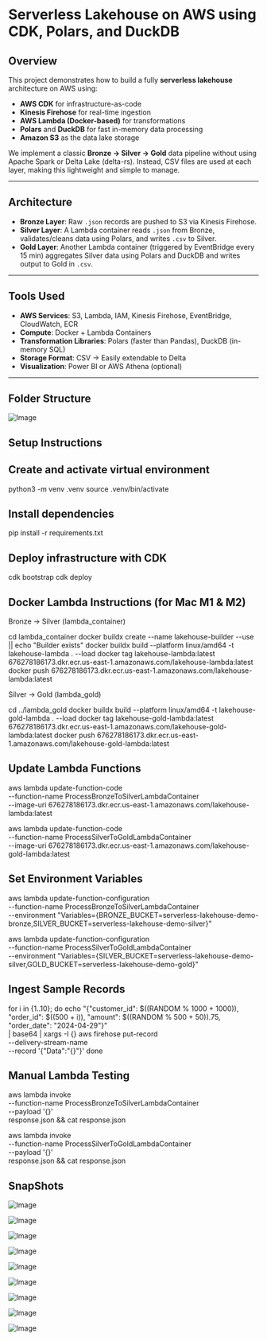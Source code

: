 
# Serverless Lakehouse on AWS using CDK, Polars, and DuckDB

## Overview
This project demonstrates how to build a fully **serverless lakehouse** architecture on AWS using:
- **AWS CDK** for infrastructure-as-code
- **Kinesis Firehose** for real-time ingestion
- **AWS Lambda (Docker-based)** for transformations
- **Polars** and **DuckDB** for fast in-memory data processing
- **Amazon S3** as the data lake storage

We implement a classic **Bronze → Silver → Gold** data pipeline without using Apache Spark or Delta Lake (delta-rs). Instead, CSV files are used at each layer, making this lightweight and simple to manage.

---

## Architecture

- **Bronze Layer**: Raw `.json` records are pushed to S3 via Kinesis Firehose.
- **Silver Layer**: A Lambda container reads `.json` from Bronze, validates/cleans data using Polars, and writes `.csv` to Silver.
- **Gold Layer**: Another Lambda container (triggered by EventBridge every 15 min) aggregates Silver data using Polars and DuckDB and writes output to Gold in `.csv`.

---

## Tools Used

- **AWS Services**: S3, Lambda, IAM, Kinesis Firehose, EventBridge, CloudWatch, ECR
- **Compute**: Docker + Lambda Containers
- **Transformation Libraries**: Polars (faster than Pandas), DuckDB (in-memory SQL)
- **Storage Format**: CSV → Easily extendable to Delta
- **Visualization**: Power BI or AWS Athena (optional)

---

## Folder Structure

![*Image*]( images/folderstructure.jpeg "folder structure-image")

## Setup Instructions

## Create and activate virtual environment
python3 -m venv .venv
source .venv/bin/activate

## Install dependencies
pip install -r requirements.txt

## Deploy infrastructure with CDK
cdk bootstrap 
cdk deploy

## Docker Lambda Instructions (for Mac M1 & M2)

Bronze → Silver (lambda_container)

cd lambda_container
docker buildx create --name lakehouse-builder --use || echo "Builder exists"
docker buildx build --platform linux/amd64 -t lakehouse-lambda . --load
docker tag lakehouse-lambda:latest 676278186173.dkr.ecr.us-east-1.amazonaws.com/lakehouse-lambda:latest
docker push 676278186173.dkr.ecr.us-east-1.amazonaws.com/lakehouse-lambda:latest

Silver → Gold (lambda_gold)

cd ../lambda_gold
docker buildx build --platform linux/amd64 -t lakehouse-gold-lambda . --load
docker tag lakehouse-gold-lambda:latest 676278186173.dkr.ecr.us-east-1.amazonaws.com/lakehouse-gold-lambda:latest
docker push 676278186173.dkr.ecr.us-east-1.amazonaws.com/lakehouse-gold-lambda:latest

## Update Lambda Functions

aws lambda update-function-code \
  --function-name ProcessBronzeToSilverLambdaContainer \
  --image-uri 676278186173.dkr.ecr.us-east-1.amazonaws.com/lakehouse-lambda:latest

aws lambda update-function-code \
  --function-name ProcessSilverToGoldLambdaContainer \
  --image-uri 676278186173.dkr.ecr.us-east-1.amazonaws.com/lakehouse-gold-lambda:latest

## Set Environment Variables

aws lambda update-function-configuration \
  --function-name ProcessBronzeToSilverLambdaContainer \
  --environment "Variables={BRONZE_BUCKET=serverless-lakehouse-demo-bronze,SILVER_BUCKET=serverless-lakehouse-demo-silver}"

aws lambda update-function-configuration \
  --function-name ProcessSilverToGoldLambdaContainer \
  --environment "Variables={SILVER_BUCKET=serverless-lakehouse-demo-silver,GOLD_BUCKET=serverless-lakehouse-demo-gold}"

## Ingest Sample Records

for i in {1..10}; do
  echo "{\"customer_id\": $((RANDOM % 1000 + 1000)), \"order_id\": $((500 + i)), \"amount\": $((RANDOM % 500 + 50)).75, \"order_date\": \"2024-04-29\"}" \
  | base64 | xargs -I {} aws firehose put-record \
    --delivery-stream-name <your-firehose-name> \
    --record '{"Data":"{}"}'
done

## Manual Lambda Testing 

aws lambda invoke \
  --function-name ProcessBronzeToSilverLambdaContainer \
  --payload '{}' \
  response.json && cat response.json

aws lambda invoke \
  --function-name ProcessSilverToGoldLambdaContainer \
  --payload '{}' \
  response.json && cat response.json

## SnapShots

![*Image*]( images/3C5A505F-99DF-4010-BA4D-A58E9B8AA5C2_1_105_c.jpeg "image")

![*Image*]( images/456EA40D-45A3-485B-B436-D36B380BE91A_1_105_c.jpeg "image")

![*Image*]( images/47594CB2-4448-4763-BA8C-56B4DE408060.jpeg "image")

![*Image*]( images/81015D6E-C8E1-4486-899A-73F48A2AFC53.jpeg "image")

![*Image*]( images/B7F16D90-D8E0-4332-9577-8C0560F8FE93_1_105_c.jpeg "image")

![*Image*]( images/C41ABA6A-5D47-41B7-BB0C-8A6E05A0D040_1_105_c.jpeg "image")

![*Image*]( images/C83A747E-98F1-42C3-A978-D8F5756F9672.jpeg "image")

![*Image*]( images/D7D0C714-EF86-4FC5-9BCE-D573A20AFE92_1_105_c.jpeg "image")

![*Image*]( images/DAFDADB8-3D8E-459D-9C2F-99B13F1B6C81.jpeg "image")
